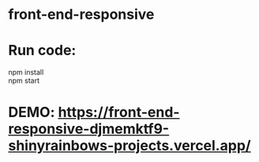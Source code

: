 # front-end-responsive


# Run code:
npm install\
npm start

# DEMO: https://front-end-responsive-djmemktf9-shinyrainbows-projects.vercel.app/
